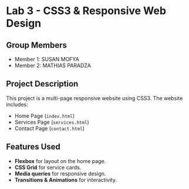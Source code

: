 # Lab 3 - CSS3 & Responsive Web Design

## Group Members
- Member 1: SUSAN MOFYA
- Member 2: MATHIAS PARADZA

## Project Description
This project is a multi-page responsive website using CSS3. The website includes:
- Home Page (`index.html`)
- Services Page (`services.html`)
- Contact Page (`contact.html`)

## Features Used
- **Flexbox** for layout on the home page.
- **CSS Grid** for service cards.
- **Media queries** for responsive design.
- **Transitions & Animations** for interactivity.


